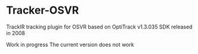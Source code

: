# Tracker-OSVR
TrackIR tracking plugin for OSVR based on OptiTrack v1.3.035 SDK released in 2008

Work in progress
The current version does not work